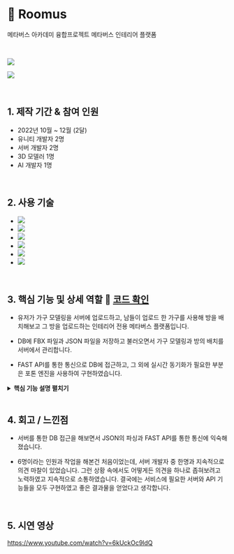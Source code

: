 # :pushpin: Roomus
메타버스 아카데미 융합프로젝트 메타버스 인테리어 플랫폼

</br>

![](https://velog.velcdn.com/images/kjhdx/post/8107c8a4-ca7e-4476-90dd-8a434600b03b/image.png)


![](https://velog.velcdn.com/images/kjhdx/post/3c1b836b-266c-44ab-9291-2ee4c8c22595/image.png)


</br>

## 1. 제작 기간 & 참여 인원
- 2022년 10월 ~ 12월 (2달)
- 유니티 개발자 2명
- 서버 개발자 2명
- 3D 모델러 1명
- AI 개발자 1명

</br>

## 2. 사용 기술
 - <img src="https://img.shields.io/badge/C%23-239120?style=for-the-badge&logo=c-sharp&logoColor=white"> 
 - <img src="https://img.shields.io/badge/Unity-FFFFFF?style=for-the-badge&logo=unity&logoColor=black"> 
 - <img src="https://img.shields.io/badge/git-F05032?style=for-the-badge&logo=git&logoColor=white">
 - <img src="https://img.shields.io/badge/photon Engine-4285F4?style=for-the-badge&logo=photon&logoColor=white">
 - <img src="https://img.shields.io/badge/Fast API-009688?style=for-the-badge&logo=fastapi&logoColor=white">
 - <img src="https://img.shields.io/badge/JSON-000000?style=for-the-badge&logo=json&logoColor=white">
 
</br>


## 3. 핵심 기능 및 상세 역할 :pushpin: [코드 확인](https://github.com/MightyChipmunk/Roomus/tree/main/Assets/Scripts)
- 유저가 가구 모델링을 서버에 업로드하고, 남들이 업로드 한 가구를 사용해 방을 배치해보고 그 방을 업로드하는 인테리어 전용 메타버스 플랫폼입니다.

- DB에 FBX 파일과 JSON 파일을 저장하고 불러오면서 가구 모델링과 방의 배치를 서버에서 관리합니다.

- FAST API를 통한 통신으로 DB에 접근하고, 그 외에 실시간 동기화가 필요한 부분은 포톤 엔진을 사용하여 구현하였습니다.



<details>
<summary><b>핵심 기능 설명 펼치기</b></summary>
<div markdown="1">

  
### 3.1 FBX 파일(가구 모델링) 업로드

- FBX 업로드
  - FBX 파일을 선택해서 세부 정보를 입력하여 가구를 업로드 할 수 있습니다.

    ![](https://velog.velcdn.com/images/kjhdx/post/ec66fafb-6952-47a6-befa-45171776dec9/image.png)
    ![](https://velog.velcdn.com/images/kjhdx/post/7dd59750-faf5-4147-bc3d-1e64a8e7040d/image.png)

### 3.2 가구 배치

- 가구 배치
  - 자신과 남들이 올린 가구를 선택하여 방에 배치해 볼 수 있습니다.
  - FBX 파일을 빌드 이후에 인스턴스화 하기 위해 Trilib2 라는 애셋을 사용해 실시간으로 FBX파일을 인스턴스화 했습니다.
   
    ![](https://velog.velcdn.com/images/kjhdx/post/4f6fd94e-1167-42de-bccf-5c0475292c30/image.png)
    ![](https://velog.velcdn.com/images/kjhdx/post/b0360127-ad45-4af9-8c32-e3728e51a758/image.png)

### 3.3 라이팅/조명 설정

- 라이팅 설정
  - 방에 조명을 밝기와 거리, 색 등을 조정하여 배치할 수 있습니다.
  
    ![](https://velog.velcdn.com/images/kjhdx/post/b985b142-8edf-4b6f-8e96-161c788c5724/image.png)
  
- 조명 설정
  - 방의 전체적인 색감 조정을 유니티의 포스트 프로세싱을 사용하여 조정 할 수 있습니다.
  
    ![](https://velog.velcdn.com/images/kjhdx/post/b9794391-aba8-472a-ae8a-2db2d8e6748a/image.png)
  
### 3.4 방 입장 및 실시간 멀티플레이

- 방 입장
  - 가구와 조명을 배치한 방을 업로드하면 SNS처럼 남들에게 공개되고, 그 방을 선택해서 입장할 수 있습니다.
  
    ![](https://velog.velcdn.com/images/kjhdx/post/3ffeed41-726f-4d08-933b-57d8a20e0323/image.png)
- 실시간 멀티플레이
  - 입장한 방에서는 다른 유저들과 실시간으로 소통할 수 있습니다.
   
    ![](https://velog.velcdn.com/images/kjhdx/post/62a022c5-a7f9-4b56-91d4-a2febf5376b7/image.png)



### 3.5 상세 역할
- 한명은 UI 디자이너를 겸하며 UI의 디자인과 UI 애니메이션 및 UI 배치를 담당하였고, 저는 그 외 모든 유니티 클라이언트 상에서의 기능을 담당했습니다.

</div>
</details>

</br>

## 4. 회고 / 느낀점

- 서버를 통한 DB 접근을 해보면서 JSON의 파싱과 FAST API를 통한 통신에 익숙해졌습니다.

- 6명이라는 인원과 작업을 해본건 처음이었는데, 서버 개발자 중 한명과 지속적으로 의견 마찰이 있었습니다. 그런 상황 속에서도 어떻게든 의견을 하나로 좁혀보려고 노력하였고 지속적으로 소통하였습니다. 결국에는 서비스에 필요한 서버와 API 기능들을 모두 구현하였고 좋은 결과물을 얻었다고 생각합니다. 

</br>

## 5. 시연 영상
https://www.youtube.com/watch?v=6kUckOc9ldQ
